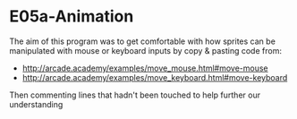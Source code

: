 # E05a-Animation

The aim of this program was to get comfortable with how sprites can be manipulated with mouse or keyboard inputs by copy & pasting code from:
- http://arcade.academy/examples/move_mouse.html#move-mouse
- http://arcade.academy/examples/move_keyboard.html#move-keyboard 

Then commenting lines that hadn't been touched to help further our understanding
